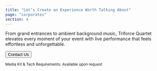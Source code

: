 ```yaml
---
title: "Let’s Create an Experience Worth Talking About"
page: "corporates"
section: 4
---
```


From grand entrances to ambient background music, Triforce Quartet elevates every moment of your event with live performance that feels effortless and unforgettable.

<button class="contact-button">Contact Us</button>

<small class="align-center">Media Kit & Tech Requirements: Available upon request</small>